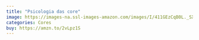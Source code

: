 ```yaml
---
title: "Psicologia das core"
image: https://images-na.ssl-images-amazon.com/images/I/411GEzCqB0L._SX352_BO1,204,203,200_.jpg
categories: Cores
buy: https://amzn.to/2vLpz1S
---
```

